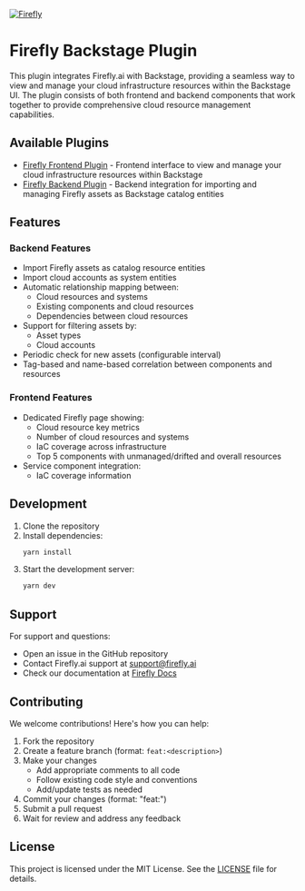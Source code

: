 [![Firefly](https://infralight-templates-public.s3.amazonaws.com/company-logos/firefly_logo_white.png)](https://firefly.ai)

# Firefly Backstage Plugin

This plugin integrates Firefly.ai with Backstage, providing a seamless way to view and manage your cloud infrastructure resources within the Backstage UI. The plugin consists of both frontend and backend components that work together to provide comprehensive cloud resource management capabilities.

## Available Plugins

- [Firefly Frontend Plugin](./plugins/firefly/README.md) - Frontend interface to view and manage your cloud infrastructure resources within Backstage
- [Firefly Backend Plugin](./plugins/firefly-backend/README.md) - Backend integration for importing and managing Firefly assets as Backstage catalog entities

## Features

### Backend Features

- Import Firefly assets as catalog resource entities
- Import cloud accounts as system entities
- Automatic relationship mapping between:
  - Cloud resources and systems
  - Existing components and cloud resources
  - Dependencies between cloud resources
- Support for filtering assets by:
  - Asset types
  - Cloud accounts
- Periodic check for new assets (configurable interval)
- Tag-based and name-based correlation between components and resources

### Frontend Features

- Dedicated Firefly page showing:
  - Cloud resource key metrics
  - Number of cloud resources and systems
  - IaC coverage across infrastructure
  - Top 5 components with unmanaged/drifted and overall resources
- Service component integration:
  - IaC coverage information

## Development

1. Clone the repository
2. Install dependencies:
   ```bash
   yarn install
   ```
3. Start the development server:
   ```bash
   yarn dev
   ```

## Support

For support and questions:

- Open an issue in the GitHub repository
- Contact Firefly.ai support at [support@firefly.ai](mailto:support@firefly.ai)
- Check our documentation at [Firefly Docs](https://docs.firefly.ai)

## Contributing

We welcome contributions! Here's how you can help:

1. Fork the repository
2. Create a feature branch (format: `feat:<description>`)
3. Make your changes
   - Add appropriate comments to all code
   - Follow existing code style and conventions
   - Add/update tests as needed
4. Commit your changes (format: "feat:<description>")
5. Submit a pull request
6. Wait for review and address any feedback

## License

This project is licensed under the MIT License. See the [LICENSE](LICENSE) file for details.
